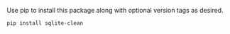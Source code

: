 
Use pip to install this package along with optional version tags as desired.

```shell
pip install sqlite-clean
```
